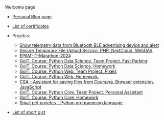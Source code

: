 Welcome page

- [Personal Blog page](https://lexxai.blogspot.com)
- [List of certificates](https://lexxai.blogspot.com/p/blog-page_3.html)
- Projetcs:
  - [Show telemetry data from Bluetooth BLE advertising device and alert](https://github.com/lexxai/Show_temperature_from_BLE_ADV_ATC_MiThermometer)
  - [Secure Temporary File Upload Service. PHP. NextCloud. WebDAV](https://github.com/lexxai/php_form_upload_files_to_wevdab)
  - [EPAM-IT-Marathon-2024](https://github.com/lexxai/EPAM-IT-Marathon-2024)
  - [GoIT. Course: Python Data Science. Team Project. Fast Parking](https://github.com/lexxai/GoIT-DS-TeamProject-PlateN)
  - [GoIT. Course: Python Data Science. Homework](https://github.com/lexxai/goit_python_data_sciense_homework)
  - [GoIT. Course: Python Web. Team Project. Pixels](https://github.com/lexxai/goit_python_web_project_pixels_deploy)
  - [GoIT. Course: Python Web. Homework.](https://github.com/lexxai/goit_python_web_homework)
  - [CSA - Assistant for saving files from Сoursera. Browser extension. JavaScript](https://github.com/lexxai/CourseraSaveAssist)
  - [GoIT. Course: Python Core. Team Project. Personal Assistant](https://github.com/lexxai/goit_python_core_project_team_11)
  - [GoIT. Course: Python Core. Homework](https://github.com/lexxai/goit_python_core_homework)
  - [Small pet projetcs - Python programming language](https://github.com/lexxai/pet_projetcs_python)
 
- [List of short gist](https://gist.github.com/lexxai)
